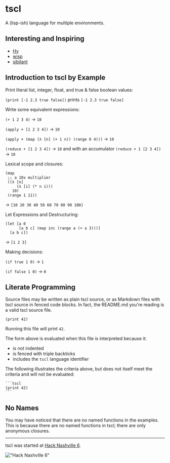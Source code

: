 # tscl

A (lisp-ish) language for multiple environments.

## Interesting and Inspiring

* [Hy](https://github.com/hylang/hy)
* [wisp](https://github.com/Gozala/wisp)
* [sibilant](https://github.com/jbr/sibilant)

## Introduction to tscl by Example

Print literal list, integer, float, and true & false boolean values:

`(print [-1 2.3 true false])` prints `[-1 2.3 true false]`

Write some equivalent expressions:

`(+ 1 2 3 4)` → `10`

`(apply + [1 2 3 4])` → `10`

`(apply + (map (λ [n] (+ 1 n)) (range 0 4)))` → `10`

`(reduce + [1 2 3 4])` → `10` and with an accumulator `(reduce + 1 [2 3 4])` → `10`

Lexical scope and closures:

```
(map 
 ;; a 10x multiplier
 ((λ [n] 
     (λ [i] (* n i))) 
   10)
 (range 1 11))
```

→ `[10 20 30 40 50 60 70 80 90 100]`

Let Expressions and Destructuring:

```
(let [a 0
      [a b c] (map inc (range a (+ a 3)))]
  [a b c])
```

→ `[1 2 3]`

Making decisions:

`(if true 1 0)` → `1`

`(if false 1 0)` → `0`

## Literate Programming

Source files may be written as plain tscl source, or as Markdown files with tscl source in fenced code blocks. In fact,
the README.md you're reading is a valid tscl source file.

```tscl
(print 42)
```

Running this file will print `42`.

The form above is evaluated when this file is interpreted because it:

* is not indented
* is fenced with triple backticks
* includes the `tscl` language identifier

The following illustrates the criteria above, but does not itself meet the criteria and will not be evaluated:

    ```tscl
    (print 42)
    ```
## No Names

You may have noticed that there are no named functions in the examples. This is because there are no named functions in
tscl; there are only anonymous closures.


----------

tscl was started at [Hack Nashville 6](http://hacknashville.com/).

!["Hack Nashville 6"](https://cloud.githubusercontent.com/assets/542163/5013839/9b44d120-6a56-11e4-8cd8-0a0ae1cbc475.png)
